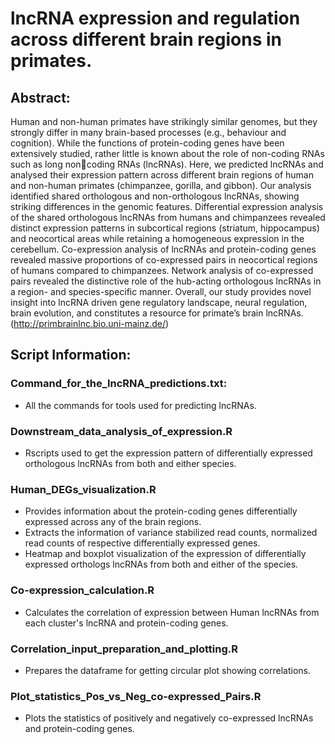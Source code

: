 # lncRNA expression and regulation across different brain regions in primates.
## **Abstract:** <br>
Human and non-human primates have strikingly similar genomes, but they strongly differ in many  brain-based processes (e.g., behaviour and cognition). While the functions of protein-coding genes have been extensively studied, rather little is known about the role of non-coding RNAs such as long noncoding RNAs (lncRNAs). Here, we predicted lncRNAs and analysed their expression pattern across different brain regions of human and non-human primates (chimpanzee, gorilla, and gibbon). Our analysis identified shared orthologous and non-orthologous lncRNAs, showing striking differences in the genomic features. Differential expression analysis of the shared orthologous lncRNAs from humans and chimpanzees revealed distinct expression patterns in subcortical regions (striatum, hippocampus) and neocortical areas while retaining a homogeneous expression in the cerebellum. Co-expression analysis of lncRNAs and protein-coding genes revealed massive proportions of co-expressed pairs in neocortical regions of humans compared to chimpanzees. Network analysis of co-expressed pairs revealed the distinctive role of the hub-acting orthologous lncRNAs in a region- and species-specific manner. Overall, our study provides novel insight into lncRNA driven gene regulatory landscape, neural regulation, brain evolution, and constitutes a resource for primate’s brain lncRNAs. (http://primbrainlnc.bio.uni-mainz.de/)


## **Script Information:**
### Command_for_the_lncRNA_predictions.txt:
- All the commands for tools used for predicting lncRNAs.

### Downstream_data_analysis_of_expression.R
- Rscripts used to get the expression pattern of differentially expressed orthologous lncRNAs from both and either species.

### Human_DEGs_visualization.R
- Provides information about the protein-coding genes differentially expressed across any of the brain regions.
- Extracts the information of variance stabilized read counts, normalized read counts of respective differentially expressed genes.
- Heatmap and boxplot visualization of the expression of differentially expressed orthologs lncRNAs from both and either of the species.

### Co-expression_calculation.R
- Calculates the correlation of expression between Human lncRNAs from each cluster's lncRNA and protein-coding genes.

### Correlation_input_preparation_and_plotting.R
- Prepares the dataframe for getting circular plot showing correlations.

### Plot_statistics_Pos_vs_Neg_co-expressed_Pairs.R
- Plots the statistics of positively and negatively co-expressed lncRNAs and protein-coding genes.


